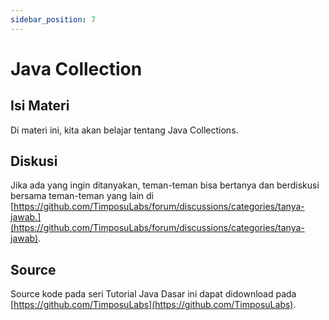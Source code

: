 ```yaml
---
sidebar_position: 7
---
```


# Java Collection

## Isi Materi

Di materi ini, kita akan belajar tentang Java Collections.

## Diskusi

Jika ada yang ingin ditanyakan, teman-teman bisa bertanya dan berdiskusi bersama teman-teman yang lain di [https://github.com/TimposuLabs/forum/discussions/categories/tanya-jawab.](https://github.com/TimposuLabs/forum/discussions/categories/tanya-jawab).

## Source

Source kode pada seri Tutorial Java Dasar ini dapat didownload pada [https://github.com/TimposuLabs](https://github.com/TimposuLabs).